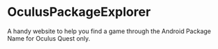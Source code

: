 # OculusPackageExplorer
A handy website to help you find a game through the Android Package Name for Oculus Quest only.
